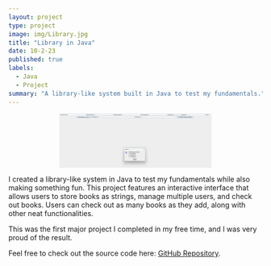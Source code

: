 ```yaml
---
layout: project
type: project
image: img/Library.jpg
title: "Library in Java"
date: 10-2-23
published: true
labels:
  - Java
  - Project
summary: "A library-like system built in Java to test my fundamentals."
---
```


<div style="display: flex; justify-content: center; gap: 10px;">
  <img src="img/ex of library.png" style="width: 60%; height: auto;" alt="Project Screenshot">
</div>

I created a library-like system in Java to test my fundamentals while also making something fun. This project features an interactive interface that allows users to store books as strings, manage multiple users, and check out books. Users can check out as many books as they add, along with other neat functionalities.

This was the first major project I completed in my free time, and I was very proud of the result.

Feel free to check out the source code here: [GitHub Repository](https://github.com/rainemendoza/Library-in-java).
